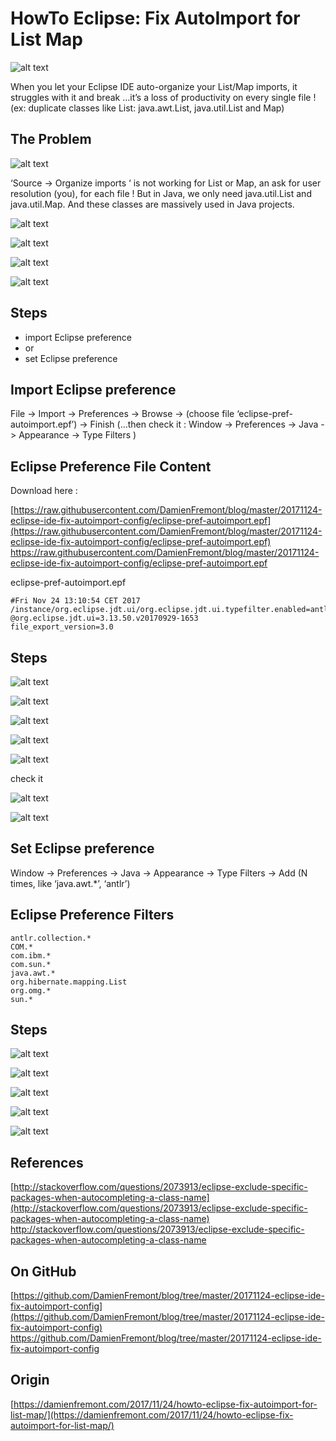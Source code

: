 HowTo Eclipse: Fix AutoImport for List Map
======
 
![alt text](screenshots/171124142348459.png)
 
When you let your Eclipse IDE auto-organize your List/Map imports, it struggles with it and break …it’s a loss of productivity on every single file ! (ex: duplicate classes like List: java.awt.List, java.util.List and Map)
 

 
## The Problem
 
![alt text](screenshots/171124142350574.png)
 

 
‘Source -> Organize imports ‘ is not working for List or Map, an ask for user resolution (you), for each file ! But in Java, we only need java.util.List and java.util.Map. And these classes are massively used in Java projects.
 
![alt text](screenshots/171124142351681.png)
 

 
![alt text](screenshots/171124142352241.png)
 

 
![alt text](screenshots/171124142354066.png)
 

 
![alt text](screenshots/171124142356050.png)
 

 
## Steps
 
* import Eclipse preference
* or
* set Eclipse preference
 
## Import Eclipse preference
 
File -> Import -> Preferences -> Browse -> (choose file ‘eclipse-pref-autoimport.epf’) -> Finish (…then check it : Window -> Preferences -> Java -> Appearance -> Type Filters )
 
## Eclipse Preference File Content
 
Download here :
 
[https://raw.githubusercontent.com/DamienFremont/blog/master/20171124-eclipse-ide-fix-autoimport-config/eclipse-pref-autoimport.epf](https://raw.githubusercontent.com/DamienFremont/blog/master/20171124-eclipse-ide-fix-autoimport-config/eclipse-pref-autoimport.epf)
https://raw.githubusercontent.com/DamienFremont/blog/master/20171124-eclipse-ide-fix-autoimport-config/eclipse-pref-autoimport.epf
 
eclipse-pref-autoimport.epf
 
```
#Fri Nov 24 13:10:54 CET 2017
/instance/org.eclipse.jdt.ui/org.eclipse.jdt.ui.typefilter.enabled=antlr.collections.*;COM.*;com.ibm.*;com.sun.*;java.awt.*;org.hibernate.mapping.List;org.omg.*;sun.*;
@org.eclipse.jdt.ui=3.13.50.v20170929-1653
file_export_version=3.0

```
## Steps
 
![alt text](screenshots/171124142356653.png)
 

 
![alt text](screenshots/171124142358549.png)
 

 
![alt text](screenshots/171124142359345.png)
 

 
![alt text](screenshots/171124142400567.png)
 

 
![alt text](screenshots/171124142401774.png)
 

 
check it
 
![alt text](screenshots/171124142402954.png)
 

 
![alt text](screenshots/171124142404104.png)
 

 
## Set Eclipse preference
 
Window -> Preferences -> Java -> Appearance -> Type Filters -> Add (N times, like ‘java.awt.*’, ‘antlr’)
 
## Eclipse Preference Filters
 
```
antlr.collection.*
COM.*
com.ibm.*
com.sun.*
java.awt.*
org.hibernate.mapping.List
org.omg.*
sun.*
```
## Steps
 
![alt text](screenshots/171124142404945.png)
 

 
![alt text](screenshots/171124142405310.png)
 

 
![alt text](screenshots/171124142406655.png)
 

 
![alt text](screenshots/171124142407510.png)
 

 
![alt text](screenshots/171124142408113.png)
 

 
 
 
## References
 
[http://stackoverflow.com/questions/2073913/eclipse-exclude-specific-packages-when-autocompleting-a-class-name](http://stackoverflow.com/questions/2073913/eclipse-exclude-specific-packages-when-autocompleting-a-class-name)
http://stackoverflow.com/questions/2073913/eclipse-exclude-specific-packages-when-autocompleting-a-class-name
 
## On GitHub
 
[https://github.com/DamienFremont/blog/tree/master/20171124-eclipse-ide-fix-autoimport-config](https://github.com/DamienFremont/blog/tree/master/20171124-eclipse-ide-fix-autoimport-config)
https://github.com/DamienFremont/blog/tree/master/20171124-eclipse-ide-fix-autoimport-config
 
 
## Origin
[https://damienfremont.com/2017/11/24/howto-eclipse-fix-autoimport-for-list-map/](https://damienfremont.com/2017/11/24/howto-eclipse-fix-autoimport-for-list-map/)
 
